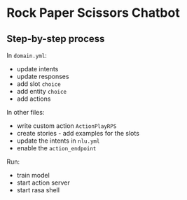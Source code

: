 # Rock Paper Scissors Chatbot

## Step-by-step process
In `domain.yml`:
 - update intents
 - update responses
 - add slot `choice`
 - add entity `choice`
 - add actions

In other files:
 - write custom action `ActionPlayRPS`
 - create stories
		- add examples for the slots
 - update the intents in `nlu.yml`
 - enable the `action_endpoint`

Run:
 - train model
 - start action server
 - start rasa shell
